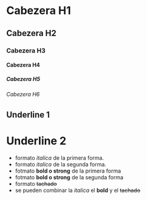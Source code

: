 # Cabezera H1
## Cabezera H2
### Cabezera H3
#### Cabezera H4
##### Cabezera H5 
###### Cabezera H6

Underline 1
-----------

Underline 2 
==========

- formato *italica* de la primera forma.
- formato _italica_ de la segunda forma.
- fotmato **bold o strong** de la primera forma
- fotmato __bold o strong__ de la segunda forma
- formato ~~tachado~~ 
- se pueden combinar la *italica* el **bold** y el ~~tachado~~